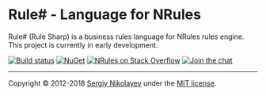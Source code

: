 # Rule# - Language for NRules

Rule# (Rule Sharp) is a business rules language for NRules rules engine. This project is currently in early development.

[![Build status](https://img.shields.io/appveyor/ci/nrules/nrules-language.svg)](https://ci.appveyor.com/project/NRules/nrules-language) [![NuGet](https://img.shields.io/nuget/v/NRules.RuleSharp.svg)](https://nuget.org/packages/NRules.RuleSharp) [![NRules on Stack Overflow](https://img.shields.io/badge/stack%20overflow-nrules-orange.svg)](http://stackoverflow.com/questions/tagged/nrules) [![Join the chat](https://img.shields.io/gitter/room/nrules/nrules.svg)](https://gitter.im/nrules/nrules)

---
Copyright &copy; 2012-2018 [Sergiy Nikolayev](https://github.com/snikolayev) under the [MIT license](LICENSE.txt).
